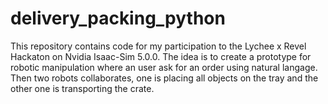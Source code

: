 # delivery_packing_python
This repository contains code for my participation to the Lychee x Revel Hackaton on Nvidia Isaac-Sim 5.0.0. The idea is to create a prototype for robotic manipulation where an user ask for an order using natural langage. Then two robots collaborates, one is placing all objects on the tray and the other one is transporting the crate.
